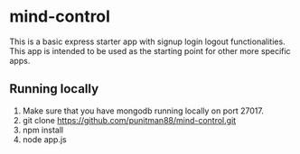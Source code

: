 # mind-control
This is a basic express starter app with signup login logout functionalities. This app is intended to be used as the starting point for other more specific apps.

## Running locally

1. Make sure that you have mongodb running locally on port 27017.
1. git clone https://github.com/punitman88/mind-control.git
1. npm install
1. node app.js
